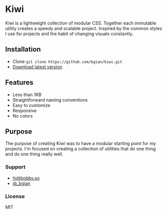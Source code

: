 # Kiwi

Kiwi is a lightweight collection of modular CSS. Together each immutable utility creates a speedy and scalable project. Inspired by the common styles I use for projects and the habit of changing visuals constantly.

## Installation

-   Clone `git clone https://github.com/bgian/kiwi.git`
-   [Download latest version](https://github.com/bgian/kiwi/archive/master.zip)

## Features
-   Less than 1KB
-   Straightforward naming conventions
-   Easy to customize
-   Responsive
-   No colors

## Purpose
The purpose of creating Kiwi was to have a modular starting point for my projects. I'm focused on creating a collection of utilities that do one thing and do one thing really well.

### Support
-   [hi@bobby.so](mailto:hi@bobby.so)
-   [@_bgian](http://twitter.com/_bgian)

### License
MIT